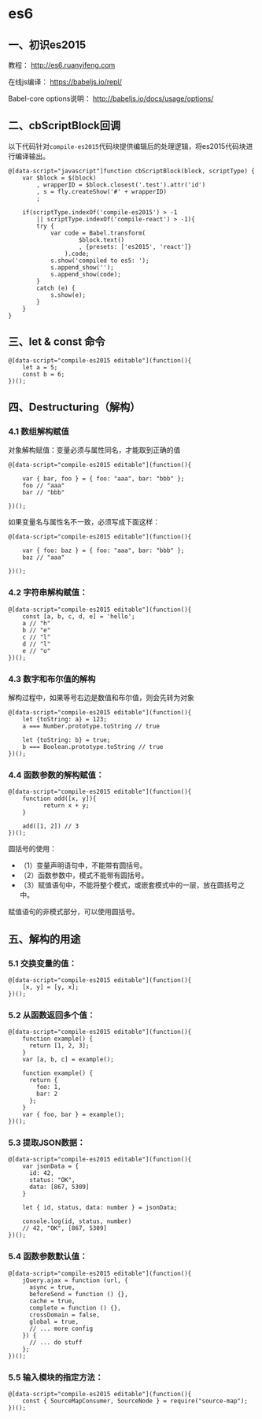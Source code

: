 # es6



## 一、初识es2015

教程： <http://es6.ruanyifeng.com>

在线js编译： <https://babeljs.io/repl/>

Babel-core options说明： <http://babeljs.io/docs/usage/options/>



<style type="text/css">
@import "http://258i.com/static/bower_components/snippets/css/mp/style.css";
textarea {
    width: 100%;
    height: 200px;
}
</style>
<script src="http://258i.com/static/bower_components/snippets/js/mp/fly.js"></script>
<script src="http://258i.com/static/build/babel/babel.min.js"></script>




## 二、cbScriptBlock回调

以下代码针对`compile-es2015`代码块提供编辑后的处理逻辑，将es2015代码块进行编译输出。

    @[data-script="javascript"]function cbScriptBlock(block, scriptType) {
        var $block = $(block)
            , wrapperID = $block.closest('.test').attr('id')
            , s = fly.createShow('#' + wrapperID)
            ;
        
        if(scriptType.indexOf('compile-es2015') > -1
            || scriptType.indexOf('compile-react') > -1){
            try {
                var code = Babel.transform(
                        $block.text()
                        , {presets: ['es2015', 'react']}
                    ).code;
                s.show('compiled to es5: ');
                s.append_show('');
                s.append_show(code);
            }
            catch (e) {
                s.show(e);
            }
        } 
    }






## 三、let & const 命令


<div id="test_10" class="test">
<div class="test-container">

    @[data-script="compile-es2015 editable"](function(){
        let a = 5;
        const b = 6;
    })();

</div>
<div class="test-console"></div>
<div class="test-panel">
</div>
</div>



## 四、Destructuring（解构）


### 4.1 数组解构赋值

对象解构赋值：变量必须与属性同名，才能取到正确的值

<div id="test_20" class="test">
<div class="test-container">

    @[data-script="compile-es2015 editable"](function(){

        var { bar, foo } = { foo: "aaa", bar: "bbb" };
        foo // "aaa"
        bar // "bbb"

    })();

</div>
<div class="test-console"></div>
<div class="test-panel">
</div>
</div>

如果变量名与属性名不一致，必须写成下面这样：

<div id="test_30" class="test">
<div class="test-container">

    @[data-script="compile-es2015 editable"](function(){

        var { foo: baz } = { foo: "aaa", bar: "bbb" };
        baz // "aaa"

    })();

</div>
<div class="test-console"></div>
<div class="test-panel">
</div>
</div>



### 4.2 字符串解构赋值：

<div id="test_40" class="test">
<div class="test-container">

    @[data-script="compile-es2015 editable"](function(){
        const [a, b, c, d, e] = 'hello';
        a // "h"
        b // "e"
        c // "l"
        d // "l"
        e // "o"
    })();

</div>
<div class="test-console"></div>
<div class="test-panel">
</div>
</div>





### 4.3 数字和布尔值的解构

解构过程中，如果等号右边是数值和布尔值，则会先转为对象

<div id="test_50" class="test">
<div class="test-container">

    @[data-script="compile-es2015 editable"](function(){
        let {toString: a} = 123;
        a === Number.prototype.toString // true

        let {toString: b} = true;
        b === Boolean.prototype.toString // true
    })();

</div>
<div class="test-console"></div>
<div class="test-panel">
</div>
</div>




### 4.4 函数参数的解构赋值：

<div id="test_60" class="test">
<div class="test-container">

    @[data-script="compile-es2015 editable"](function(){
        function add([x, y]){
              return x + y;
        }

        add([1, 2]) // 3
    })();

</div>
<div class="test-console"></div>
<div class="test-panel">
</div>
</div>


圆括号的使用： 

* （1）变量声明语句中，不能带有圆括号。
* （2）函数参数中，模式不能带有圆括号。
* （3）赋值语句中，不能将整个模式，或嵌套模式中的一层，放在圆括号之中。

赋值语句的非模式部分，可以使用圆括号。



## 五、解构的用途

### 5.1 交换变量的值：

<div id="test_70" class="test">
<div class="test-container">

    @[data-script="compile-es2015 editable"](function(){
        [x, y] = [y, x];
    })();

</div>
<div class="test-console"></div>
<div class="test-panel">
</div>
</div>



### 5.2 从函数返回多个值：

<div id="test_80" class="test">
<div class="test-container">

    @[data-script="compile-es2015 editable"](function(){
        function example() {
          return [1, 2, 3];
        }
        var [a, b, c] = example();

        function example() {
          return {
            foo: 1,
            bar: 2
          };
        }
        var { foo, bar } = example();
    })();

</div>
<div class="test-console"></div>
<div class="test-panel">
</div>
</div>



### 5.3 提取JSON数据：

<div id="test_90" class="test">
<div class="test-container">

    @[data-script="compile-es2015 editable"](function(){
        var jsonData = {
          id: 42,
          status: "OK",
          data: [867, 5309]
        }

        let { id, status, data: number } = jsonData;

        console.log(id, status, number)
        // 42, "OK", [867, 5309]
    })();

</div>
<div class="test-console"></div>
<div class="test-panel">
</div>
</div>



### 5.4 函数参数默认值：

<div id="test_100" class="test">
<div class="test-container">

    @[data-script="compile-es2015 editable"](function(){
        jQuery.ajax = function (url, {
          async = true,
          beforeSend = function () {},
          cache = true,
          complete = function () {},
          crossDomain = false,
          global = true,
          // ... more config
        }) {
          // ... do stuff
        };
    })();

</div>
<div class="test-console"></div>
<div class="test-panel">
</div>
</div>


### 5.5 输入模块的指定方法：

<div id="test_110" class="test">
<div class="test-container">

    @[data-script="compile-es2015 editable"](function(){
        const { SourceMapConsumer, SourceNode } = require("source-map");
    })();

</div>
<div class="test-console"></div>
<div class="test-panel">
</div>
</div>







